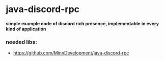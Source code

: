 # java-discord-rpc
#### simple example code of discord rich presence, implementable in every kind of application


### needed libs:
- https://github.com/MinnDevelopment/java-discord-rpc
